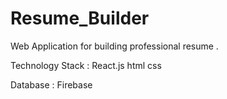 # Resume_Builder

Web Application for building professional resume .

Technology Stack :
React.js
html
css

Database :
Firebase 
